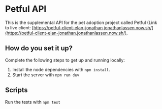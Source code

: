 # Petful API

This is the supplemental API for the pet adoption project called Petful (Link to live client: [https://petful-client-elan-jonathan.jonathanlassen.now.sh/](https://petful-client-elan-jonathan.jonathanlassen.now.sh/).

## How do you set it up?

Complete the following steps to get up and running locally: 

1. Install the node dependencies with `npm install`.
2. Start the server with `npm run dev`

## Scripts

Run the tests with `npm test`

